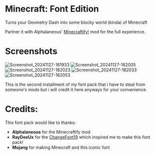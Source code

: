 # Minecraft: Font Edition

Turns your Geometry Dash into some blocky world (kinda) of Minecraft

Partner it with Alphalaneous' [Minecraftify!](https://geode-sdk.org/mods/zalphalaneous.minecraft) mod for the full experience.

# Screenshots

![Screenshot_20241127-181933](https://github.com/user-attachments/assets/7c96e755-40a4-4b31-917e-e280d3bd2147)
![Screenshot_20241127-182005](https://github.com/user-attachments/assets/b721fcc5-a4b9-40c2-ab29-c412d826258b)
![Screenshot_20241127-182023](https://github.com/user-attachments/assets/3f055237-139a-46b7-a93e-e3e08121aadb)
![Screenshot_20241127-182033](https://github.com/user-attachments/assets/e3f5f442-5827-4b09-a516-e65707f9c024)
![Screenshot_20241127-182053](https://github.com/user-attachments/assets/bd89859d-d155-4320-8a00-a8de910fee7a)


This is the second installment of my font pack that i have to steal from someone's mods but i will credit it here anyways for your convenience.

# Credits:

This font pack would like to thanks:
* **Alphalaneous** for the Minecraftify mod
* **RayDeeUx** for the [ChangeFont19](https://geode-sdk.org/mods/alphalaneous_raydeeux.changefont19) which inspired me to make this font pack!
* **Mojang** for making Minecraft and this iconic font
